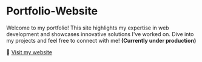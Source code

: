 # Portfolio-Website
Welcome to my portfolio! This site highlights my expertise in web development and showcases innovative solutions I've worked on. Dive into my projects and feel free to connect with me! **(Currently under production)**

🔗 <a href="https://balaji-r-05.github.io/Portfolio-Website/">Visit my website</a>
